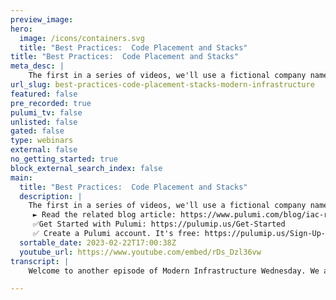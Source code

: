 ```yaml
---
preview_image:
hero:
  image: /icons/containers.svg
  title: "Best Practices:  Code Placement and Stacks"
title: "Best Practices:  Code Placement and Stacks"
meta_desc: |
    The first in a series of videos, we'll use a fictional company named Zephyr to explore common questions that users ask when working with Pulumi.
url_slug: best-practices-code-placement-stacks-modern-infrastructure
featured: false
pre_recorded: true
pulumi_tv: false
unlisted: false
gated: false
type: webinars
external: false
no_getting_started: true
block_external_search_index: false
main:
  title: "Best Practices:  Code Placement and Stacks"
  description: |
    The first in a series of videos, we'll use a fictional company named Zephyr to explore common questions that users ask when working with Pulumi. Zephyr wants to increase development velocity and flexibly scale different aspects of its online store. The demo will show deploying Zephyr's application, their online store.
     ► Read the related blog article: https://www.pulumi.com/blog/iac-recommended-practices-code-organization-and-stacks/  
     ✅Get Started with Pulumi: https://pulumip.us/Get-Started 
     ✅ Create a Pulumi account. It's free: https://pulumip.us/Sign-Up-OpenSource
  sortable_date: 2023-02-22T17:00:38Z
  youtube_url: https://www.youtube.com/embed/rDs_Dzl36vw
transcript: |
    Welcome to another episode of Modern Infrastructure Wednesday. We are gonna dive into a fictional company called Zephyr. Zephyr is gonna serve as a reference architecture uh for the best practices of how to do infrastructures code and how to use Polu to explore common questions that users ask us selling our K OCH and its facsimile has been extremely profitable for Zephyr. Um They're in fact on their second generation of their online store, their first generation was a monolith that was deployed manually. Um But as Zephyr prepares for its next phase of growth, Zephyr evaluated a number of different architectures intended to help them scale their online presence. In the end, they settled on a containerized architecture deployed to Kubernetes because some of the existing team was already familiar with those technologies as part of the switch to containerized micro services. They're also using Pulumi. Uh Zephyr's team knew that adopting infrastructure's code would help them with repeatable deployments and being able to use a programming language they already knew was appealing to them as well. For this video. I'm gonna show you the Zephyr Online store and how to deploy it. Here is the code for the Zephyr online store, it's all stored in a get repot. There are a few different options for code placement and in the blog post upon which this video is based, we discuss some of these options. Um We also discuss what are the advantages and disadvantages of each option. In the case of Zephyr, they've decided to go with what we call a mono repo, meaning they're storing their application code and associated Pulumi code in the same repository. Let's take a quick look at the Pulumi program. So while this program may look long and complex, even standard Kubernetes gamble is nearly 1000 lines long. Switching to Pulumi didn't actually add a great deal of complexity and gave them a lot of benefits over standard gamble. So let's deploy the Zephyr online store and see what it looks like. OK? We're gonna clone the Rio. OK? OK. Let's go into the distribution and the Pulumi folder specifically. OK. So there is a Pulumi folder in here. Um And we're gonna do Pulumi stack and knit and call it dove. Mhm. Run into them. Install real quick to get everything up. Girl. Let's run fund. OK, great then um let's Plumy config set, set the AWS region to us was two and with that, we should be able to issue a pulling it up. Let's take a look here. OK? Um Here's take a look at the preview here. So Eks cluster, a bunch of the internals of ECs IM roles, these uh security group rules of E PC with a bunch of different route tables. Um You know, uh then uh using the provider name, space service counts, config maps deployments um and all that. So 100 and seven resources to create, we're gonna hit yes, to perform this update and let it rotten and we'll be right back. OK. Pulumi up has finished. Uh so I exported the coup config and the VPC ID. Um OK. We're gonna retrieve the um DNS of the load balancer. Now, let's see. Uh So we're gonna just dump out this output to a file called Cobe config. And then let's see, see if that works excellent. So here is the load balancer and then let's see if this works. All right, the Zephyr Archeo Tech Emporium um and you know, selling a lot of great things um fine arcane artifacts. Uh So here is the website um and you know, there's shopping cart and catalog and home and all that. So there you have it, the Archeo Tech Emporium Online Store. Even though I've only deployed a single stack here in this video, Zephyr will be using multiple stacks, each stack corresponds to a different environment like development or production. This easily enables Zephyr's team to spin up multiple independent environments from the same Pulumi program. This is something we discuss in more detail in the associated blog post. That is it for today's modern infrastructure Wednesday. See y'all next time.

---
```

